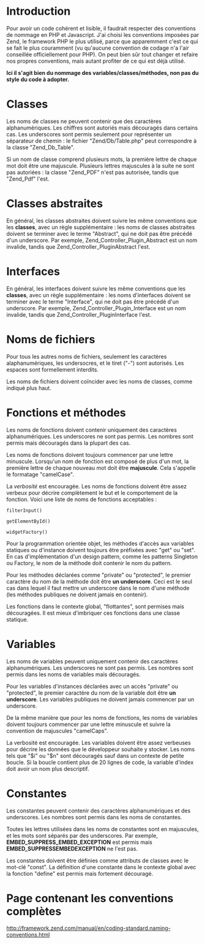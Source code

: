# Introduction #
Pour avoir un code cohérent et lisible, il faudrait respecter des conventions de nommage en PHP et Javascript. J'ai choisi les conventions imposées par Zend, le framework PHP le plus utilisé, parce que apparemment c'est ce qui se fait le plus couramment (vu qu'aucune convention de codage n'a l'air conseillée officiellement pour PHP). On peut bien sûr tout changer et refaire nos propres conventions, mais autant profiter de ce qui est déjà utilisé.

**Ici il s'agit bien du nommage des variables/classes/méthodes, non pas du style du code à adopter.**

# Classes #

Les noms de classes ne peuvent contenir que des caractères alphanumériques. Les chiffres sont autoriés mais découragés dans certains cas. Les underscores sont permis seulement pour représenter un séparateur de chemin : le fichier "Zend/Db/Table.php" peut correspondre à la classe "Zend\_Db\_Table".

Si un nom de classe comprend plusieurs mots, la première lettre de chaque mot doit être une majuscule. Plusieurs lettres majuscules à la suite ne sont pas autoriées : la classe "Zend\_PDF" n'est pas autorisée, tandis que "Zend\_Pdf" l'est.

# Classes abstraites #

En général, les classes abstraites doivent suivre les même conventions que les **classes**, avec un règle supplémentaire : les noms de classes abstraites doivent se terminer avec le terme "Abstract", qui ne doit pas être précédé d'un underscore. Par exemple, Zend\_Controller\_Plugin\_Abstract est un nom invalide, tandis que Zend\_Controller\_PluginAbstract l'est.

# Interfaces #

En général, les interfaces doivent suivre les même conventions que les **classes**, avec un règle supplémentaire : les noms d'interfaces doivent se terminer avec le terme "Interface", qui ne doit pas être précédé d'un underscore. Par exemple, Zend\_Controller\_Plugin\_Interface est un nom invalide, tandis que Zend\_Controller\_PluginInterface l'est.

# Noms de fichiers #

Pour tous les autres noms de fichiers, seulement les caractères alaphanumériques, les undersocres, et le tiret ("-") sont autorisés. Les espaces sont formellement interdits.

Les noms de fichiers doivent coïncider avec les noms de classes, comme indiqué plus haut.

# Fonctions et méthodes #

Les noms de fonctions doivent contenir uniquement des caractères alphanumériques. Les underscores ne sont pas permis. Les nombres sont permis mais découragés dans la plupart des cas.

Les noms de fonctions doivent toujours commencer par une lettre minuscule. Lorsqu'un nom de fonction est composé de plus d'un mot, la première lettre de chaque nouveau mot doit être **majuscule**. Cela s'appelle le formatage "camelCase".

La _verbosité_ est encouragée. Les noms de fonctions doivent être assez verbeux pour décrire complètement le but et le comportement de la fonction. Voici une liste de noms de fonctions acceptables :

```
filterInput()
 
getElementById()
 
widgetFactory()
```

Pour la programmation orientée objet, les méthodes d'accès aux variables statiques ou d'instance doivent toujours être préfixées avec "get" ou "set". En cas d'implémentation d'un design pattern, comme les patterns Singleton ou Factory, le nom de la méthode doit contenir le nom du pattern.

Pour les méthodes déclarées comme "private" ou "protected", le premier caractère du nom de la méthode doit être **un underscore**. Ceci est le seul cas dans lequel il faut mettre un underscore dans le nom d'une méthode (les méthodes publiques ne doivent jamais en contenir).

Les fonctions dans le contexte global, "flottantes", sont permises mais découragées. Il est mieux d'imbriquer ces fonctions dans une classe statique.

# Variables #

Les noms de variables peuvent uniquement contenir des caractères alphanumériques. Les underscores ne sont pas permis. Les nombres sont permis dans les noms de variables mais découragés.

Pour les variables d'instances déclarées avec un accès "private" ou "protected", le premier caractère du nom de la variable doit être **un underscore**. Les variables publiques ne doivent jamais commencer par un underscore.

De la même manière que pour les noms de fonctions, les noms de variables doivent toujours commencer par une lettre minuscule et suivre la convention de majuscules "camelCaps".

La verbosité est encouragée. Les variables doivent être assez verbeuses pour décrire les données que le développeur souhaite y stocker. Les noms tels que "$i" ou "$n" sont découragés sauf dans un contexte de petite boucle. Si la boucle contient plus de 20 lignes de code, la variable d'index doit avoir un nom plus descriptif.

# Constantes #

Les constantes peuvent contenir des caractères alphanumériques et des underscores. Les nombres sont permis dans les noms de constantes.

Toutes les lettres utilisées dans les noms de constantes sont en majuscules, et les mots sont séparés par des underscores. Par exemple, **EMBED\_SUPPRESS\_EMBED\_EXCEPTION** est permis mais **EMBED\_SUPPRESSEMBEDEXCEPTION** ne l'est pas.

Les constantes doivent être définies comme attributs de classes avec le mot-clé "const". La définition d'une constante dans le contexte global avec la fonction "define" est permis mais fortement découragé.

# Page contenant les conventions complètes #

http://framework.zend.com/manual/en/coding-standard.naming-conventions.html